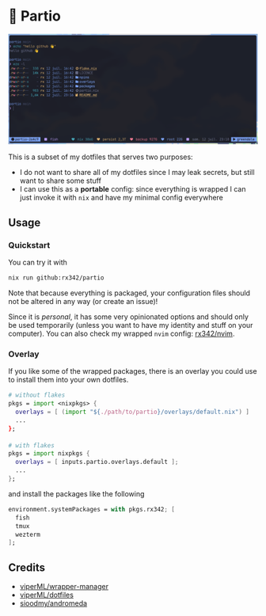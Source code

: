 # 👜 Partio

![what you could have right now by using partio](.github/assets/screenshot.png)

This is a subset of my dotfiles that serves two purposes:

- I do not want to share all of my dotfiles since I may leak secrets, but still want to share some stuff
- I can use this as a **portable** config: since everything is wrapped I can just invoke it with `nix` and have my minimal config everywhere

## Usage

### Quickstart

You can try it with

```bash
nix run github:rx342/partio
```

Note that because everything is packaged, your configuration files should not be altered in any way (or create an issue)!

Since it is _personal_, it has some very opinionated options and should only be used temporarily (unless you want to have my identity and stuff on your computer).
You can also check my wrapped `nvim` config: [rx342/nvim](https://github.com/rx342/nvim).

### Overlay

If you like some of the wrapped packages, there is an overlay you could use to install them into your own dotfiles.

```nix
# without flakes
pkgs = import <nixpkgs> {
  overlays = [ (import "${./path/to/partio}/overlays/default.nix") ]
  ...
};

# with flakes
pkgs = import nixpkgs {
  overlays = [ inputs.partio.overlays.default ];
  ...
};
```

and install the packages like the following

```nix
environment.systemPackages = with pkgs.rx342; [
  fish
  tmux
  wezterm
];
```

## Credits

- [viperML/wrapper-manager](https://github.com/viperML/wrapper-manager)
- [viperML/dotfiles](https://github.com/viperML/dotfiles)
- [sioodmy/andromeda](https://github.com/sioodmy/andromeda/tree/main)
